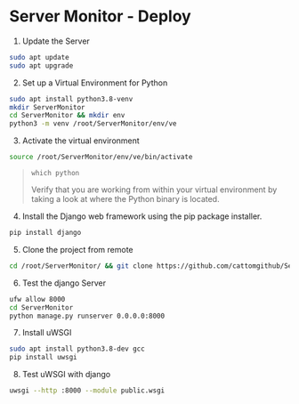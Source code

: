 # Server Monitor - Deploy

1. Update the Server

```bash
sudo apt update
sudo apt upgrade
```

2. Set up a Virtual Environment for Python

```bash
sudo apt install python3.8-venv
mkdir ServerMonitor
cd ServerMonitor && mkdir env
python3 -m venv /root/ServerMonitor/env/ve
```

3. Activate the virtual environment

```bash
source /root/ServerMonitor/env/ve/bin/activate
```
> `which python`
> 
> Verify that you are working from within your virtual environment by taking a look at where the Python binary is located.

4. Install the Django web framework using the pip package installer.

```bash
pip install django
```

5. Clone the project from remote

```bash
cd /root/ServerMonitor/ && git clone https://github.com/cattomgithub/ServerMonitor.git
```

6. Test the django Server

```bash
ufw allow 8000
cd ServerMonitor
python manage.py runserver 0.0.0.0:8000
```

7. Install uWSGI

```bash
sudo apt install python3.8-dev gcc
pip install uwsgi
```

8. Test uWSGI with django

```bash
uwsgi --http :8000 --module public.wsgi
```
